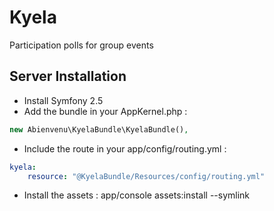 Kyela
=====

Participation polls for group events

Server Installation
-------------------

* Install Symfony 2.5
* Add the bundle in your AppKernel.php :
```php
new Abienvenu\KyelaBundle\KyelaBundle(),
```
* Include the route in your app/config/routing.yml :
```YAML
kyela:
    resource: "@KyelaBundle/Resources/config/routing.yml"
```
* Install the assets :
    app/console assets:install --symlink


